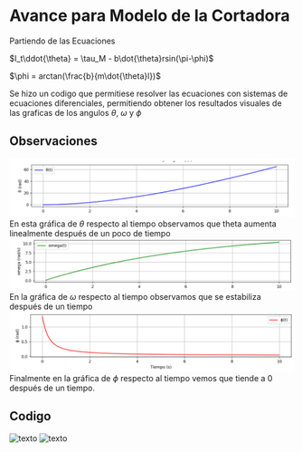# Avance para Modelo de la Cortadora
Partiendo de las Ecuaciones

$I_t\ddot{\theta} = \tau_M - b\dot{\theta}rsin(\pi-\phi)$

$\phi = arctan(\frac{b}{m\dot{\theta}l})$

Se hizo un codigo que permitiese resolver las ecuaciones con sistemas de ecuaciones diferenciales, permitiendo obtener los resultados visuales de las graficas de
los angulos $\theta$, $\omega$ y $\phi$

## Observaciones
![texto](https://github.com/Vizuet775/Reto-determin-sticos/blob/main/Bitacora/Fotos/imagen_2025-05-23_114417592.png)
En esta gráfica de $\theta$ respecto al tiempo observamos que theta aumenta linealmente después de un poco de tiempo
![texto](https://github.com/Vizuet775/Reto-determin-sticos/blob/main/Bitacora/Fotos/imagen_2025-05-23_114439110.png)
En la gráfica de $\omega$ respecto al tiempo observamos que se estabiliza después de un tiempo
![texto](https://github.com/Vizuet775/Reto-determin-sticos/blob/main/Bitacora/Fotos/imagen_2025-05-23_114459454.png)
Finalmente en la gráfica de $\phi$ respecto al tiempo vemos que tiende a 0 después de un tiempo.

## Codigo
![texto]()
![texto]()
